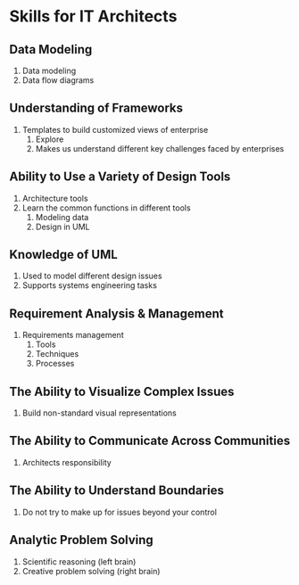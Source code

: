 # Skills for IT Architects #
## Data Modeling ##
1. Data modeling
2. Data flow diagrams

## Understanding of Frameworks ##
1. Templates to build customized views of enterprise
	1. Explore
	2. Makes us understand different key challenges faced by enterprises

## Ability to Use a Variety of Design Tools ##
1. Architecture tools
2. Learn the common functions in different tools
	1. Modeling data
	2. Design in UML

## Knowledge of UML ##
1. Used to model different design issues
2. Supports systems engineering tasks

## Requirement Analysis & Management ##
1. Requirements management
	1. Tools
	2. Techniques
	3. Processes 

## The Ability to Visualize Complex Issues ##
1. Build non-standard visual representations

## The Ability to Communicate Across Communities ##
1. Architects responsibility

## The Ability to Understand Boundaries ##
1. Do not try to make up for issues beyond your control

## Analytic Problem Solving ##
1. Scientific reasoning (left brain)
2. Creative problem solving (right brain)